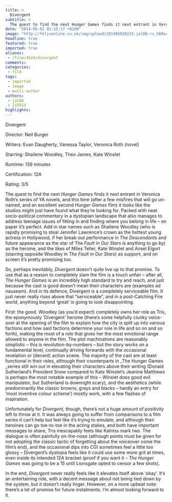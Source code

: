```yaml
---
title: >
  Divergent
subtitle: >
  The quest to find the next Hunger Games finds it next entrant in Veronica Roth’s series of YA novels, and this time (after a few misfires that will go un-named, and an excellent second Hunger Games film) it looks like the studios might just have found what they’re looking for.
date: "2014-05-02 01:15:17 +0100"
image: "http://felixonline.co.uk/img/upload/201405020215-jal08-rs_560x415-130719100622-rs_1024x759-130625090311-1024.divergent8.mh.062513.jpg"
headline: true
featured: true
imported: true
aliases:
 - /film/4544/divergent
comments:
categories:
 - film
tags:
 - imported
 - image
 - multi-author
authors:
 - jal08
 - js5913
highlights:
---
```


Divergent

Director: Neil Burger

Writers: Evan Daugherty, Vanessa Taylor, Veronica Roth (novel)

Starring: Shailene Woodley, Theo James, Kate Winslet

Runtime: 139 minutes

Certification: 12A

Rating: 3/5

The quest to find the next _Hunger Games_ finds it next entrant in Veronica Roth’s series of YA novels, and this time (after a few misfires that will go un-named, and an excellent second _Hunger Games_ film) it looks like the studios might just have found what they’re looking for. Packed with neat socio-political commentary in a dystopian landscape that also manages to address teenage issues of fitting in and finding where you belong in life – on paper it’s perfect. Add in star names such as Shailene Woodley (who is rapidly promising to steal Jennifer Lawrence’s crown as the hottest young actress in Hollywood, if her break-out performance in _The Descendants_ and future appearance as the star of The _Fault in Our Stars_ is anything to go by) as the heroine, and the likes of Miles Teller, Kate Winslet and Ansel Elgort (starring opposite Woodley in _The Fault in Our Stars_) as support, and on screen it’s pretty promising too.

So, perhaps inevitably, _Divergent_ doesn’t quite live up to that promise. To use that as a reason to completely slam the film is a touch unfair – after all, _The Hunger Games_ is an incredibly high standard to try and reach, and just because the cast is good doesn’t mean their characters are (examples ad nauseam). And in its defence, Divergent is a completely serviceable film. It just never really rises above that “serviceable”, and in a post-Catching Fire world, anything beyond ‘great’ is going to look disappointing.

First: the good. Woodley (as you’d expect) completely owns her role as Tris, the eponymously ‘Divergent’ heroine (there’s some helpfully clunky voice-over at the opening of the film to explain how the city is split up into various factions and how said factions determine your role in life and so on and so forth), making the most of a role that gives her the most emotional range allowed to anyone in the film. The plot machinations are reasonably simplistic – this is revolution-by-numbers – but the story works on a fundamental level, continually driving forwards with the occasional revelation or (decent) action scene. The majority of the cast are at least functional in their roles, although their counterparts in _The Hunger Games _series still win out in elevating their characters above their writing (Donald Sutherland’s President Snow compared to Kate Winslet’s Jeanine Matthews is perhaps the most notable example of this – Winslet does good evil manipulator, but Sutherland is downright scary), and the aesthetics (while predominantly the classic browns, greys and blacks – hardly an entry for ‘most inventive colour scheme’) mostly work, with a few flashes of inspiration.

Unfortunately for _Divergent,_ though, there’s not a huge amount of positivity left to throw at it. It was always going to suffer from comparisons to a film series it can’t help but feel like it’s trying to emulate, and although their heroines can go toe-to-toe in the acting stakes, and both have important messages to share, Tris inescapably feels like Katniss mark two. The dialogue is often painfully on-the-nose (although points must be given for not adopting the classic tactic of forgetting about the voiceover come the film’s end), and the occasional dips into CGI sometimes feel a little too glossy – Divergent’s dystopia feels like it could use some more grit at times, even inside its intended 12A bracket (proof if you want it – _The Hunger Games_ was going to be a 15 until Lionsgate opted to censor a few shots).

In the end, _Divergent_ never really feels like it elevates itself above ‘okay’. It’s an entertaining ride, with a decent message about not being tied down by the system, but it doesn’t really linger. However, on a more upbeat note: there’s a lot of promise for future instalments. I’m almost looking forward to it.
